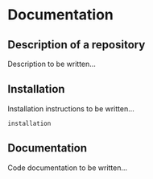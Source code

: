 # Documentation

## Description of a repository

Description to be written...

## Installation

Installation instructions to be written...

```
installation
```

## Documentation

Code documentation to be written...
